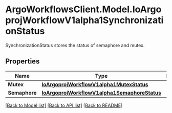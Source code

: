 # ArgoWorkflowsClient.Model.IoArgoprojWorkflowV1alpha1SynchronizationStatus
SynchronizationStatus stores the status of semaphore and mutex.

## Properties

Name | Type | Description | Notes
------------ | ------------- | ------------- | -------------
**Mutex** | [**IoArgoprojWorkflowV1alpha1MutexStatus**](IoArgoprojWorkflowV1alpha1MutexStatus.md) |  | [optional] 
**Semaphore** | [**IoArgoprojWorkflowV1alpha1SemaphoreStatus**](IoArgoprojWorkflowV1alpha1SemaphoreStatus.md) |  | [optional] 

[[Back to Model list]](../README.md#documentation-for-models) [[Back to API list]](../README.md#documentation-for-api-endpoints) [[Back to README]](../README.md)

